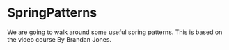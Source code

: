 # SpringPatterns
We are going to walk around some useful spring patterns.  This is based on the video course By Brandan Jones.
